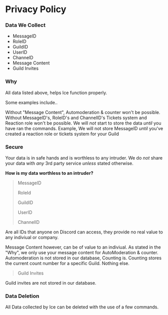 # Privacy Policy

### Data We Collect
- MessageID
- RoleID
- GuildID
- UserID
- ChannelD
- Message Content
- Guild Invites

### Why
All data listed above, helps Ice function properly. 

Some examples include..

Without "Message Content", Automoderation & counter won't be possible. Without MessageID's, RoleID's and ChannelID's Tickets system and Reaction role won't be possible. We will *not* start to store the data *until* you have ran the commands. Example, We will not store MessageID *until* you've created a reaction role or tickets system for your Guild

### Secure
Your data is in safe hands and is worthless to any intruder. We do *not* share your data with *any* 3rd party service *unless* stated otherwise.

**How is my data worthless to an intruder?**

> MessageID
> 
> RoleId
> 
> GuildID
> 
> UserID
> 
> ChannelID

Are all IDs that anyone on Discord can access, they provide no real value to any indiviual or company.

Message Content however, can be of value to an indiviual. As stated in the "Why", we only use your message content for AutoModeration & counter. Automoderation is not stored in our database, Counting is. Counting stores the current count number for a specific Guild. Nothing else.

> Guild Invites

Guild invites are not stored in our database.


### Data Deletion 

All Data collected by Ice can be deleted with the use of a few commands.
